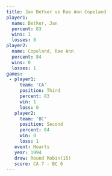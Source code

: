 ```yaml
---
title: Jan Betker vs Rae Ann Copeland
player1:                 
  name: Betker, Jan      
  percent: 83            
  wins: 1                
  losses: 0              
player2:                 
  name: Copeland, Rae Ann
  percent: 84            
  wins: 0                
  losses: 1              
games:
 - player1:         
     team: 'CA'     
     position: Third
     percent: 83    
     win: 1         
     loss: 0        
   player2:          
     team: 'BC'      
     position: Second
     percent: 84     
     win: 0          
     loss: 1         
   event: Hearts        
   year: 1994           
   draw: Round Robin(15)
   score: CA 7 - BC 6   
---
```

